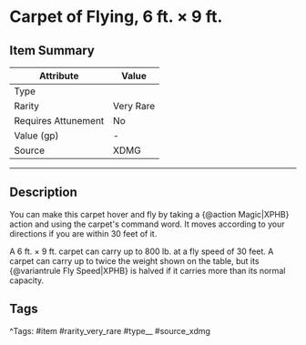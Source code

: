 # Carpet of Flying, 6 ft. × 9 ft.

## Item Summary

| Attribute            | Value                        |
|----------------------|------------------------------|
| Type                 |   |
| Rarity               | Very Rare             |
| Requires Attunement  | No                |
| Value (gp)           | -    |
| Source               | XDMG |

---

## Description

You can make this carpet hover and fly by taking a {@action Magic|XPHB} action and using the carpet's command word. It moves according to your directions if you are within 30 feet of it.

A 6 ft. × 9 ft. carpet can carry up to 800 lb. at a fly speed of 30 feet. A carpet can carry up to twice the weight shown on the table, but its {@variantrule Fly Speed|XPHB} is halved if it carries more than its normal capacity.

## Tags

^Tags: #item #rarity_very_rare #type__ #source_xdmg